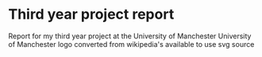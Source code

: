# Third year project report
Report for my third year project at the University of Manchester
University of Manchester logo converted from wikipedia's available to use svg source
